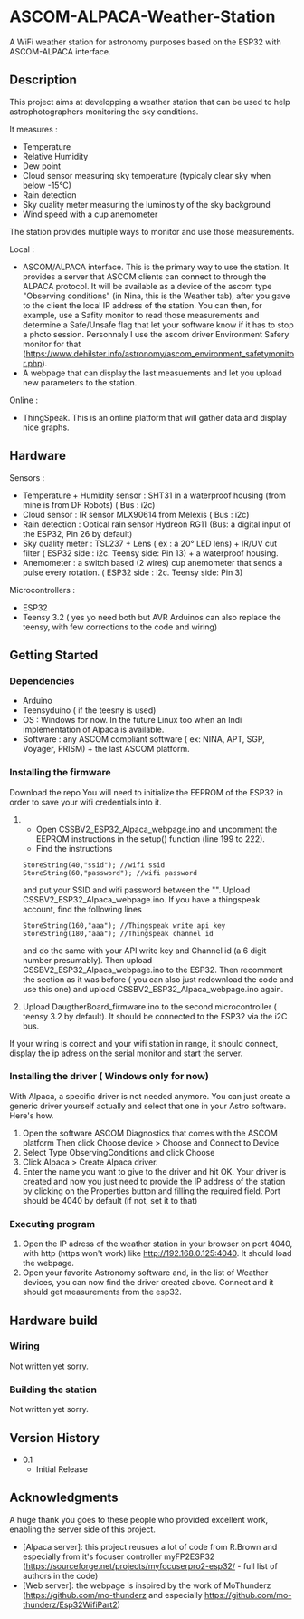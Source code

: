 # ASCOM-ALPACA-Weather-Station
A WiFi weather station for astronomy purposes based on the ESP32 with ASCOM-ALPACA interface.

## Description

This project aims at developping a weather station that can be used to help astrophotographers monitoring the sky conditions. 

It measures :
- Temperature
- Relative Humidity
- Dew point
- Cloud sensor measuring sky temperature (typicaly clear sky when below -15°C)
- Rain detection
- Sky quality meter measuring the luminosity of the sky background
- Wind speed with a cup anemometer

The station provides multiple ways to monitor and use those measurements.

Local :
- ASCOM/ALPACA interface. This is the primary way to use the station. It provides a server that ASCOM clients can connect to through the ALPACA protocol. It will be available as a device of the ascom type "Observing conditions" (in Nina, this is the Weather tab), after you gave to the client the local IP address of the station. You can then, for example, use a Safity monitor to read those measurements and determine a Safe/Unsafe flag that let your software know if it has to stop a photo session. Personnaly I use the ascom driver Environment Safery monitor for that (https://www.dehilster.info/astronomy/ascom_environment_safetymonitor.php).
- A webpage that can display the last measuements and let you upload new parameters to the station.
  
Online :
- ThingSpeak. This is an online platform that will gather data and display nice graphs.

## Hardware

Sensors : 
- Temperature + Humidity sensor : SHT31 in a waterproof housing (from mine is from DF Robots) ( Bus : i2c)
- Cloud sensor : IR sensor MLX90614 from Melexis ( Bus : i2c)
- Rain detection : Optical rain sensor Hydreon RG11 (Bus: a digital input of the ESP32, Pin 26 by default)
- Sky quality meter : TSL237 + Lens ( ex : a 20° LED lens) + IR/UV cut filter ( ESP32 side : i2c. Teensy side: Pin 13) + a waterproof housing.
- Anemometer : a switch based (2 wires) cup anemometer that sends a pulse every rotation. ( ESP32 side : i2c. Teensy side: Pin 3)

Microcontrollers :
- ESP32
- Teensy 3.2 ( yes yo need both but AVR Arduinos can also replace the teensy, with few corrections to the code and wiring)

## Getting Started

### Dependencies

- Arduino
- Teensyduino ( if the teesny is used)
- OS : Windows for now. In the future Linux too when an Indi implementation of Alpaca is available.
- Software : any ASCOM compliant software ( ex: NINA, APT, SGP, Voyager, PRISM) + the last ASCOM platform.

### Installing the firmware

Download the repo
You will need to initialize the EEPROM of the ESP32 in order to save your wifi credentials into it.

1) - Open CSSBV2_ESP32_Alpaca_webpage.ino and uncomment the EEPROM instructions in the setup() function (line 199 to 222).
   - Find the instructions
   ```
   StoreString(40,"ssid"); //wifi ssid
   StoreString(60,"password"); //wifi password
   ```
   and put your SSID and wifi password between the "".
   Upload CSSBV2_ESP32_Alpaca_webpage.ino.
   If you have a thingspeak account, find the following lines
   ```
   StoreString(160,"aaa"); //Thingspeak write api key
   StoreString(180,"aaa"); //Thingspeak channel id
   ```
   and do the same with your API write key and Channel id (a 6 digit number presumably).
   Then upload CSSBV2_ESP32_Alpaca_webpage.ino to the ESP32.
   Then recomment the section as it was before ( you can also just redownload the code and use this one) and upload CSSBV2_ESP32_Alpaca_webpage.ino again.
 
2) Upload DaugtherBoard_firmware.ino to the second microcontroller ( teensy 3.2 by default). It should be connected to the ESP32 via the i2C bus.

If your wiring is correct and your wifi station in range, it should connect, display the ip adress on the serial monitor and start the server. 

### Installing the driver ( Windows only for now)

With Alpaca, a specific driver is not needed anymore. You can just create a generic driver yourself actually and select that one in your Astro software. Here's how.

1) Open the software ASCOM Diagnostics that comes with the ASCOM platform Then click Choose device > Choose and Connect to Device
2) Select Type ObservingConditions and click Choose
3) Click Alpaca > Create Alpaca driver.
4) Enter the name you want to give to the driver and hit OK. Your driver is created and now you just need to provide the IP address of the station by clicking on the Properties button and filling the required field. Port should be 4040 by default (if not, set it to that)

### Executing program

1) Open the IP adress of the weather station in your browser on port 4040, with http (https won't work) like http://192.168.0.125:4040. It should load the webpage.
2) Open your favorite Astronomy software and, in the list of Weather devices, you can now find the driver created above. Connect and it should get measurements from the esp32.

## Hardware build 

### Wiring

Not written yet sorry.

### Building the station

Not written yet sorry.

## Version History

* 0.1
    * Initial Release

## Acknowledgments
A huge thank you goes to these people who provided excellent work, enabling the server side of this project.
* [Alpaca server]: this project reusues a lot of code from R.Brown and especially from it's focuser controller myFP2ESP32 (https://sourceforge.net/projects/myfocuserpro2-esp32/ - full list of authors in the code)
* [Web server]: the webpage is inspired by the work of MoThunderz (https://github.com/mo-thunderz and especially https://github.com/mo-thunderz/Esp32WifiPart2)
